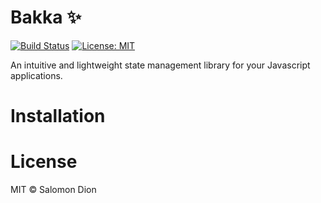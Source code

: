 # Bakka ✨

[![Build Status](https://travis-ci.org/mrdionjr/bakka.svg?branch=master)](https://travis-ci.org/mrdionjr/bakka) [![License: MIT](https://img.shields.io/badge/License-MIT-blue.svg)](https://opensource.org/licenses/MIT)

An intuitive and lightweight state management library for your Javascript applications.

# Installation

# License

MIT © Salomon Dion
